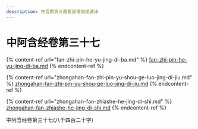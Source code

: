 ```yaml
---
description: 东晋罽宾三藏瞿昙僧伽提婆译
---
```


# 中阿含经卷第三十七

{% content-ref url="fan-zhi-pin-he-yu-jing-di-ba.md" %}
[fan-zhi-pin-he-yu-jing-di-ba.md](fan-zhi-pin-he-yu-jing-di-ba.md)
{% endcontent-ref %}

{% content-ref url="zhongahan-fan-zhi-pin-yu-shou-ge-luo-jing-di-jiu.md" %}
[zhongahan-fan-zhi-pin-yu-shou-ge-luo-jing-di-jiu.md](zhongahan-fan-zhi-pin-yu-shou-ge-luo-jing-di-jiu.md)
{% endcontent-ref %}

{% content-ref url="zhongahan-fan-zhiashe-he-jing-di-shi.md" %}
[zhongahan-fan-zhiashe-he-jing-di-shi.md](zhongahan-fan-zhiashe-he-jing-di-shi.md)
{% endcontent-ref %}







中阿含经卷第三十七(八千四百二十字)
